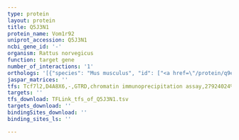 ```yaml
---
type: protein
layout: protein
title: Q5J3N1
protein_name: Vom1r92
uniprot_accession: Q5J3N1
ncbi_gene_id: '-'
organism: Rattus norvegicus
function: target gene
number_of_interactions: '1'
orthologs: '[{"species": "Mus musculus", "id": ["<a href=\"/protein/q9eq46\">Q9EQ46</a>", "<a href=\"/protein/a2rs76\">A2RS76</a>", "<a href=\"/protein/q9wuf1\">Q9WUF1</a>", "<a href=\"/protein/q9eq45\">Q9EQ45</a>", "<a href=\"/protein/q9eq47\">Q9EQ47</a>", "<a href=\"/protein/q9ep51\">Q9EP51</a>"]}]'
jaspar_matrices: ''
tfs: Tcf7l2,D4A8X6,-,GTRD,chromatin immunoprecipitation assay,27924024%5Buid%5D,No
targets: ''
tfs_download: TFLink_tfs_of_Q5J3N1.tsv
targets_download: ''
bindingSites_download: ''
binding_sites_ls: ''

---
```


